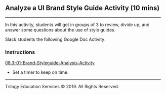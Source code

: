 ## Analyze a UI Brand Style Guide Activity (10 mins) 

---

In this activity, students will get in groups of 3 to review, divide up, and answer some questions about the use of style guides.

Slack students the following Google Doc Activity:

### Instructions

[08.3-01-Brand-Styleguide-Analysis-Activity](https://docs.google.com/document/d/1vURMktNh9NbYXppUmnLN6tC-AkRMFesBxv8Yx1aHsFM/edit?usp=sharing)

- Set a timer to keep on time.

---

Trilogy Education Services © 2019. All Rights Reserved.
